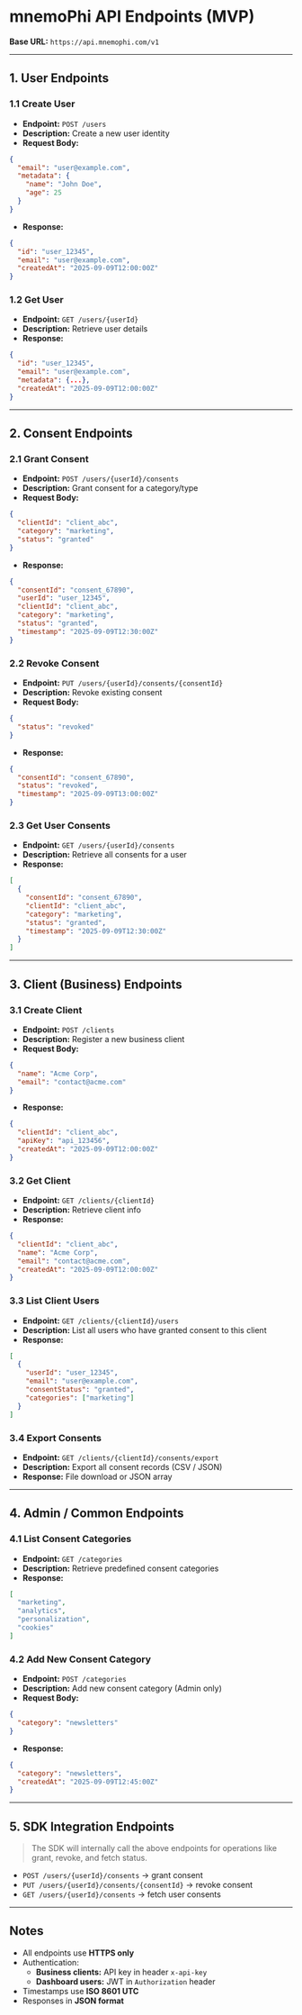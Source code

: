 # mnemoPhi API Endpoints (MVP)

**Base URL:** `https://api.mnemophi.com/v1`

---

## 1. User Endpoints

### 1.1 Create User
- **Endpoint:** `POST /users`
- **Description:** Create a new user identity
- **Request Body:**
```json
{
  "email": "user@example.com",
  "metadata": {
    "name": "John Doe",
    "age": 25
  }
}
```
- **Response:**
```json
{
  "id": "user_12345",
  "email": "user@example.com",
  "createdAt": "2025-09-09T12:00:00Z"
}
```

### 1.2 Get User
- **Endpoint:** `GET /users/{userId}`
- **Description:** Retrieve user details
- **Response:**
```json
{
  "id": "user_12345",
  "email": "user@example.com",
  "metadata": {...},
  "createdAt": "2025-09-09T12:00:00Z"
}
```

---

## 2. Consent Endpoints

### 2.1 Grant Consent
- **Endpoint:** `POST /users/{userId}/consents`
- **Description:** Grant consent for a category/type
- **Request Body:**
```json
{
  "clientId": "client_abc",
  "category": "marketing",
  "status": "granted"
}
```
- **Response:**
```json
{
  "consentId": "consent_67890",
  "userId": "user_12345",
  "clientId": "client_abc",
  "category": "marketing",
  "status": "granted",
  "timestamp": "2025-09-09T12:30:00Z"
}
```

### 2.2 Revoke Consent
- **Endpoint:** `PUT /users/{userId}/consents/{consentId}`
- **Description:** Revoke existing consent
- **Request Body:**
```json
{
  "status": "revoked"
}
```
- **Response:**
```json
{
  "consentId": "consent_67890",
  "status": "revoked",
  "timestamp": "2025-09-09T13:00:00Z"
}
```

### 2.3 Get User Consents
- **Endpoint:** `GET /users/{userId}/consents`
- **Description:** Retrieve all consents for a user
- **Response:**
```json
[
  {
    "consentId": "consent_67890",
    "clientId": "client_abc",
    "category": "marketing",
    "status": "granted",
    "timestamp": "2025-09-09T12:30:00Z"
  }
]
```

---

## 3. Client (Business) Endpoints

### 3.1 Create Client
- **Endpoint:** `POST /clients`
- **Description:** Register a new business client
- **Request Body:**
```json
{
  "name": "Acme Corp",
  "email": "contact@acme.com"
}
```
- **Response:**
```json
{
  "clientId": "client_abc",
  "apiKey": "api_123456",
  "createdAt": "2025-09-09T12:00:00Z"
}
```

### 3.2 Get Client
- **Endpoint:** `GET /clients/{clientId}`
- **Description:** Retrieve client info
- **Response:**
```json
{
  "clientId": "client_abc",
  "name": "Acme Corp",
  "email": "contact@acme.com",
  "createdAt": "2025-09-09T12:00:00Z"
}
```

### 3.3 List Client Users
- **Endpoint:** `GET /clients/{clientId}/users`
- **Description:** List all users who have granted consent to this client
- **Response:**
```json
[
  {
    "userId": "user_12345",
    "email": "user@example.com",
    "consentStatus": "granted",
    "categories": ["marketing"]
  }
]
```

### 3.4 Export Consents
- **Endpoint:** `GET /clients/{clientId}/consents/export`
- **Description:** Export all consent records (CSV / JSON)
- **Response:** File download or JSON array

---

## 4. Admin / Common Endpoints

### 4.1 List Consent Categories
- **Endpoint:** `GET /categories`
- **Description:** Retrieve predefined consent categories
- **Response:**
```json
[
  "marketing",
  "analytics",
  "personalization",
  "cookies"
]
```

### 4.2 Add New Consent Category
- **Endpoint:** `POST /categories`
- **Description:** Add new consent category (Admin only)
- **Request Body:**
```json
{
  "category": "newsletters"
}
```
- **Response:**
```json
{
  "category": "newsletters",
  "createdAt": "2025-09-09T12:45:00Z"
}
```

---

## 5. SDK Integration Endpoints

> The SDK will internally call the above endpoints for operations like grant, revoke, and fetch status.

- `POST /users/{userId}/consents` → grant consent  
- `PUT /users/{userId}/consents/{consentId}` → revoke consent  
- `GET /users/{userId}/consents` → fetch user consents  

---

## Notes
- All endpoints use **HTTPS only**  
- Authentication:  
  - **Business clients:** API key in header `x-api-key`  
  - **Dashboard users:** JWT in `Authorization` header  
- Timestamps use **ISO 8601 UTC**  
- Responses in **JSON format**
```

